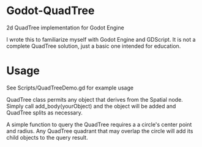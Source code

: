 # Godot-QuadTree
2d QuadTree implementation for Godot Engine

I wrote this to familiarize myself with Godot Engine and GDScript.  It is not a complete QuadTree solution, just a basic one intended for education.

# Usage
See Scripts/QuadTreeDemo.gd for example usage

QuadTree class permits any object that derives from the Spatial node.  Simply call add_body(yourObject) and the object will be added and QuadTree splits as necessary.

A simple function to query the QuadTree requires a a circle's center point and radius.  Any QuadTree quadrant that may overlap the circle will add its child objects to the query result.
